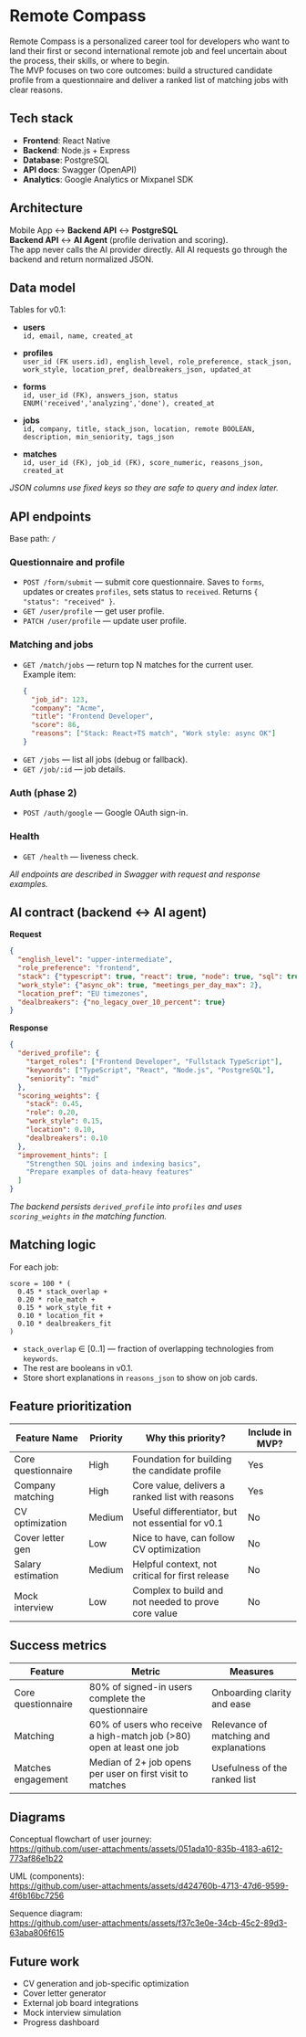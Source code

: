 # Remote Compass

Remote Compass is a personalized career tool for developers who want to land their first or second international remote job and feel uncertain about the process, their skills, or where to begin.  
The MVP focuses on two core outcomes: build a structured candidate profile from a questionnaire and deliver a ranked list of matching jobs with clear reasons.

## Tech stack

- **Frontend**: React Native  
- **Backend**: Node.js + Express  
- **Database**: PostgreSQL  
- **API docs**: Swagger (OpenAPI)  
- **Analytics**: Google Analytics or Mixpanel SDK

## Architecture

Mobile App ↔ **Backend API** ↔ **PostgreSQL**  
**Backend API** ↔ **AI Agent** (profile derivation and scoring).  
The app never calls the AI provider directly. All AI requests go through the backend and return normalized JSON.

## Data model

Tables for v0.1:

- **users**  
  `id, email, name, created_at`

- **profiles**  
  `user_id (FK users.id), english_level, role_preference, stack_json, work_style, location_pref, dealbreakers_json, updated_at`

- **forms**  
  `id, user_id (FK), answers_json, status ENUM('received','analyzing','done'), created_at`

- **jobs**  
  `id, company, title, stack_json, location, remote BOOLEAN, description, min_seniority, tags_json`

- **matches**  
  `id, user_id (FK), job_id (FK), score_numeric, reasons_json, created_at`

_JSON columns use fixed keys so they are safe to query and index later._

## API endpoints

Base path: `/`

### Questionnaire and profile
- `POST /form/submit` — submit core questionnaire. Saves to `forms`, updates or creates `profiles`, sets status to `received`. Returns `{ "status": "received" }`.
- `GET /user/profile` — get user profile.
- `PATCH /user/profile` — update user profile.

### Matching and jobs
- `GET /match/jobs` — return top N matches for the current user.  
  Example item:
  ~~~json
  {
    "job_id": 123,
    "company": "Acme",
    "title": "Frontend Developer",
    "score": 86,
    "reasons": ["Stack: React+TS match", "Work style: async OK"]
  }
  ~~~
- `GET /jobs` — list all jobs (debug or fallback).
- `GET /job/:id` — job details.

### Auth (phase 2)
- `POST /auth/google` — Google OAuth sign-in.

### Health
- `GET /health` — liveness check.

_All endpoints are described in Swagger with request and response examples._

## AI contract (backend ↔ AI agent)

**Request**
~~~json
{
  "english_level": "upper-intermediate",
  "role_preference": "frontend",
  "stack": {"typescript": true, "react": true, "node": true, "sql": true},
  "work_style": {"async_ok": true, "meetings_per_day_max": 2},
  "location_pref": "EU timezones",
  "dealbreakers": {"no_legacy_over_10_percent": true}
}
~~~

**Response**
~~~json
{
  "derived_profile": {
    "target_roles": ["Frontend Developer", "Fullstack TypeScript"],
    "keywords": ["TypeScript", "React", "Node.js", "PostgreSQL"],
    "seniority": "mid"
  },
  "scoring_weights": {
    "stack": 0.45,
    "role": 0.20,
    "work_style": 0.15,
    "location": 0.10,
    "dealbreakers": 0.10
  },
  "improvement_hints": [
    "Strengthen SQL joins and indexing basics",
    "Prepare examples of data-heavy features"
  ]
}
~~~

_The backend persists `derived_profile` into `profiles` and uses `scoring_weights` in the matching function._

## Matching logic

For each job:
~~~text
score = 100 * (
  0.45 * stack_overlap +
  0.20 * role_match +
  0.15 * work_style_fit +
  0.10 * location_fit +
  0.10 * dealbreakers_fit
)
~~~
- `stack_overlap` ∈ [0..1] — fraction of overlapping technologies from `keywords`.  
- The rest are booleans in v0.1.  
- Store short explanations in `reasons_json` to show on job cards.

## Feature prioritization

| Feature Name       | Priority | Why this priority?                                                     | Include in MVP? |
|--------------------|----------|------------------------------------------------------------------------|-----------------|
| Core questionnaire | High     | Foundation for building the candidate profile                          | Yes             |
| Company matching   | High     | Core value, delivers a ranked list with reasons                        | Yes             |
| CV optimization    | Medium   | Useful differentiator, but not essential for v0.1                      | No              |
| Cover letter gen   | Low      | Nice to have, can follow CV optimization                               | No              |
| Salary estimation  | Medium   | Helpful context, not critical for first release                        | No              |
| Mock interview     | Low      | Complex to build and not needed to prove core value                    | No              |

## Success metrics

| Feature            | Metric                                                                    | Measures                                      |
|--------------------|---------------------------------------------------------------------------|-----------------------------------------------|
| Core questionnaire | 80% of signed-in users complete the questionnaire                         | Onboarding clarity and ease                   |
| Matching           | 60% of users who receive a high-match job (>80) open at least one job     | Relevance of matching and explanations        |
| Matches engagement | Median of 2+ job opens per user on first visit to matches                 | Usefulness of the ranked list                 |

## Diagrams

Conceptual flowchart of user journey:  
https://github.com/user-attachments/assets/051ada10-835b-4183-a612-773af86e1b22

UML (components):  
https://github.com/user-attachments/assets/d424760b-4713-47d6-9599-4f6b16bc7256

Sequence diagram:  
https://github.com/user-attachments/assets/f37c3e0e-34cb-45c2-89d3-63aba806f615

## Future work

- CV generation and job-specific optimization  
- Cover letter generator  
- External job board integrations  
- Mock interview simulation  
- Progress dashboard
